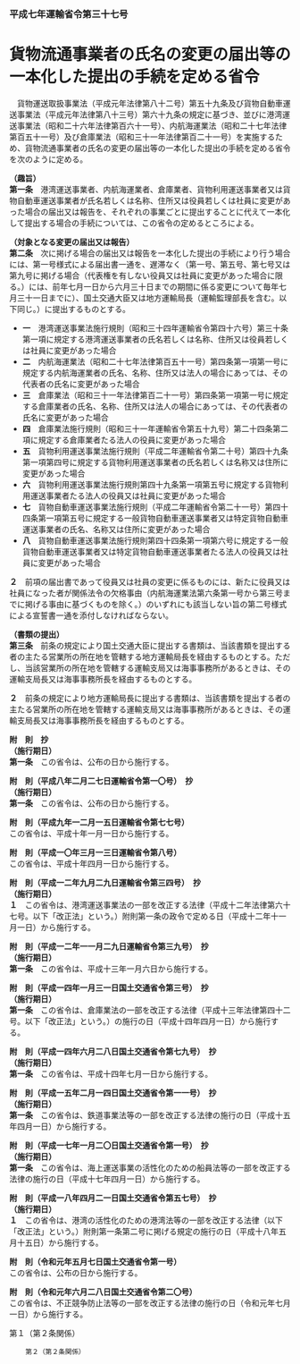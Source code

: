 ### 平成七年運輸省令第三十七号  
# 貨物流通事業者の氏名の変更の届出等の一本化した提出の手続を定める省令  
　貨物運送取扱事業法（平成元年法律第八十二号）第五十九条及び貨物自動車運送事業法（平成元年法律第八十三号）第六十九条の規定に基づき、並びに港湾運送事業法（昭和二十六年法律第百六十一号）、内航海運業法（昭和二十七年法律第百五十一号）及び倉庫業法（昭和三十一年法律第百二十一号）を実施するため、貨物流通事業者の氏名の変更の届出等の一本化した提出の手続を定める省令を次のように定める。  
  
**（趣旨）**  
**第一条**　港湾運送事業者、内航海運業者、倉庫業者、貨物利用運送事業者又は貨物自動車運送事業者が氏名若しくは名称、住所又は役員若しくは社員に変更があった場合の届出又は報告を、それぞれの事業ごとに提出することに代えて一本化して提出する場合の手続については、この省令の定めるところによる。  
  
**（対象となる変更の届出又は報告）**  
**第二条**　次に掲げる場合の届出又は報告を一本化した提出の手続により行う場合には、第一号様式による届出書一通を、遅滞なく（第一号、第五号、第七号又は第九号に掲げる場合（代表権を有しない役員又は社員に変更があった場合に限る。）には、前年七月一日から六月三十日までの期間に係る変更について毎年七月三十一日までに）、国土交通大臣又は地方運輸局長（運輸監理部長を含む。以下同じ。）に提出するものとする。  
* **一**　港湾運送事業法施行規則（昭和三十四年運輸省令第四十六号）第三十条第一項に規定する港湾運送事業者の氏名若しくは名称、住所又は役員若しくは社員に変更があった場合  
* **二**　内航海運業法（昭和二十七年法律第百五十一号）第四条第一項第一号に規定する内航海運業者の氏名、名称、住所又は法人の場合にあっては、その代表者の氏名に変更があった場合  
* **三**　倉庫業法（昭和三十一年法律第百二十一号）第四条第一項第一号に規定する倉庫業者の氏名、名称、住所又は法人の場合にあっては、その代表者の氏名に変更があった場合  
* **四**　倉庫業法施行規則（昭和三十一年運輸省令第五十九号）第二十四条第二項に規定する倉庫業者たる法人の役員に変更があった場合  
* **五**　貨物利用運送事業法施行規則（平成二年運輸省令第二十号）第四十九条第一項第四号に規定する貨物利用運送事業者の氏名若しくは名称又は住所に変更があった場合  
* **六**　貨物利用運送事業法施行規則第四十九条第一項第五号に規定する貨物利用運送事業者たる法人の役員又は社員に変更があった場合  
* **七**　貨物自動車運送事業法施行規則（平成二年運輸省令第二十一号）第四十四条第一項第五号に規定する一般貨物自動車運送事業者又は特定貨物自動車運送事業者の氏名、名称又は住所に変更があった場合  
* **八**　貨物自動車運送事業法施行規則第四十四条第一項第六号に規定する一般貨物自動車運送事業者又は特定貨物自動車運送事業者たる法人の役員又は社員に変更があった場合  
  
**２**　前項の届出書であって役員又は社員の変更に係るものには、新たに役員又は社員になった者が関係法令の欠格事由（内航海運業法第六条第一号から第三号までに掲げる事由に基づくものを除く。）のいずれにも該当しない旨の第二号様式による宣誓書一通を添付しなければならない。  
  
**（書類の提出）**  
**第三条**　前条の規定により国土交通大臣に提出する書類は、当該書類を提出する者の主たる営業所の所在地を管轄する地方運輸局長を経由するものとする。ただし、当該営業所の所在地を管轄する運輸支局又は海事事務所があるときは、その運輸支局長又は海事事務所長を経由するものとする。  
  
**２**　前条の規定により地方運輸局長に提出する書類は、当該書類を提出する者の主たる営業所の所在地を管轄する運輸支局又は海事事務所があるときは、その運輸支局長又は海事事務所長を経由するものとする。  
  
**附　則　抄**  
**（施行期日）**  
**第一条**　この省令は、公布の日から施行する。  
  
**附　則（平成八年二月二七日運輸省令第一〇号）　抄**  
**（施行期日）**  
**第一条**　この省令は、公布の日から施行する。  
  
**附　則（平成九年一二月一五日運輸省令第七七号）**  
この省令は、平成十年一月一日から施行する。  
  
**附　則（平成一〇年三月一三日運輸省令第八号）**  
この省令は、平成十年四月一日から施行する。  
  
**附　則（平成一二年九月二九日運輸省令第三四号）　抄**  
**（施行期日）**  
**１**　この省令は、港湾運送事業法の一部を改正する法律（平成十二年法律第六十七号。以下「改正法」という。）附則第一条の政令で定める日（平成十二年十一月一日）から施行する。  
  
**附　則（平成一二年一一月二九日運輸省令第三九号）　抄**  
**（施行期日）**  
**第一条**　この省令は、平成十三年一月六日から施行する。  
  
**附　則（平成一四年一月三一日国土交通省令第三号）　抄**  
**（施行期日）**  
**第一条**　この省令は、倉庫業法の一部を改正する法律（平成十三年法律第四十二号。以下「改正法」という。）の施行の日（平成十四年四月一日）から施行する。  
  
**附　則（平成一四年六月二八日国土交通省令第七九号）　抄**  
**（施行期日）**  
**第一条**　この省令は、平成十四年七月一日から施行する。  
  
**附　則（平成一五年二月一四日国土交通省令第一一号）　抄**  
**（施行期日）**  
**第一条**　この省令は、鉄道事業法等の一部を改正する法律の施行の日（平成十五年四月一日）から施行する。  
  
**附　則（平成一七年一月二〇日国土交通省令第一号）　抄**  
**（施行期日）**  
**第一条**　この省令は、海上運送事業の活性化のための船員法等の一部を改正する法律の施行の日（平成十七年四月一日）から施行する。  
  
**附　則（平成一八年四月二一日国土交通省令第五七号）　抄**  
**（施行期日）**  
**１**　この省令は、港湾の活性化のための港湾法等の一部を改正する法律（以下「改正法」という。）附則第一条第二号に掲げる規定の施行の日（平成十八年五月十五日）から施行する。  
  
**附　則（令和元年五月七日国土交通省令第一号）**  
この省令は、公布の日から施行する。  
  
**附　則（令和元年六月二八日国土交通省令第二〇号）**  
この省令は、不正競争防止法等の一部を改正する法律の施行の日（令和元年七月一日）から施行する。  
  
第１（第２条関係）  

          
        第２（第２条関係）  

          
        